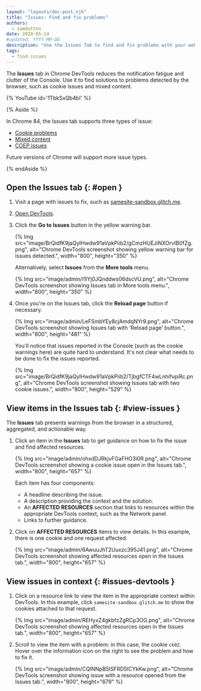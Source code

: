 ```yaml
---
layout: "layouts/doc-post.njk"
title: "Issues: Find and fix problems"
authors:
  - samdutton
date: 2020-05-14
#updated: YYYY-MM-DD
description: "Use the Issues Tab to find and fix problems with your website."
tags:
  - find-issues
---
```


The **Issues** tab in Chrome DevTools reduces the notification fatigue and clutter of the Console.
Use it to find solutions to problems detected by the browser, such as cookie issues and mixed
content.

{% YouTube id='1TbkSxQb4bI' %}

{% Aside %}

In Chrome 84, the Issues tab supports three types of issue:

- [Cookie problems][1]
- [Mixed content][2]
- [COEP issues][3]

Future versions of Chrome will support more issue types.

{% endAside %}

## Open the Issues tab {: #open }

1.  Visit a page with issues to fix, such as [samesite-sandbox.glitch.me][4].
2.  [Open DevTools][5].
3.  Click the **Go to Issues** button in the yellow warning bar.

    {% Img src="image/BrQidfK9jaQyIHwdw91aVpkPiib2/gCmzHUEJiNXOrvIB0fZg.png", alt="Chrome DevTools screenshot showing yellow warning bar for Issues detected.", width="800", height="350" %}

    Alternatively, select **Issues** from the **More tools** menu.

    {% Img src="image/admin/I1lYj0JQnddws06dscVU.png", alt="Chrome DevTools screenshot showing Issues tab in More tools menu.", width="800", height="350" %}

4.  Once you're on the Issues tab, click the **Reload page** button if necessary.

    {% Img src="image/admin/LeFSmbYEy8cjAmdqNYr9.png", alt="Chrome DevTools screenshot showing Issues tab with 'Reload page' button.", width="800", height="481" %}

    You'll notice that issues reported in the Console (such as the cookie warnings here) are quite
    hard to understand. It's not clear what needs to be done to fix the issues reported.

    {% Img src="image/BrQidfK9jaQyIHwdw91aVpkPiib2/TjbgfCTF4wLnhifvpiRc.png", alt="Chrome DevTools screenshot showing Issues tab with two cookie issues.", width="800", height="529" %}

## View items in the Issues tab {: #view-issues }

The **Issues** tab presents warnings from the browser in a structured, aggregated, and actionable
way.

1.  Click an item in the **Issues** tab to get guidance on how to fix the issue and find affected
    resources.

    {% Img src="image/admin/ohxdDJRkjvFGaFHO3i0R.png", alt="Chrome DevTools screenshot showing a cookie issue open in the Issues tab.", width="800", height="657" %}

    Each item has four components:

    - A headline describing the issue.
    - A description providing the context and the solution.
    - An **AFFECTED RESOURCES** section that links to resources within the appropriate DevTools
      context, such as the Network panel.
    - Links to further guidance.

2.  Click on **AFFECTED RESOURCES** items to view details. In this example, there is one cookie and
    one request affected.

    {% Img src="image/admin/6AwuuJhT2Uuxzc395J41.png", alt="Chrome DevTools screenshot showing affected resources open in the Issues tab.", width="800", height="657" %}

## View issues in context {: #issues-devtools }

1.  Click on a resource link to view the item in the appropriate context within DevTools. In this
    example, click `samesite-sandbox.glitch.me` to show the cookies attached to that request.

    {% Img src="image/admin/REHyxZ4gkbfzZgRCp3OG.png", alt="Chrome DevTools screenshot showing affected resources open in the Issues tab.", width="800", height="657" %}

2.  Scroll to view the item with a problem: in this case, the cookie `ck02`. Hover over the
    information icon on the right to see the problem and how to fix it.

    {% Img src="image/admin/CQlNNpB5ISFRD5lCYkKw.png", alt="Chrome DevTools screenshot showing issue with a resource opened from the Issues tab.", width="800", height="679" %}

[1]: https://web.dev/samesite-cookies-explained
[2]: https://developers.google.com/web/fundamentals/security/prevent-mixed-content/what-is-mixed-content
[3]: https://web.dev/coop-coep/
[4]: https://samesite-sandbox.glitch.me/
[5]: /docs/devtools/open
